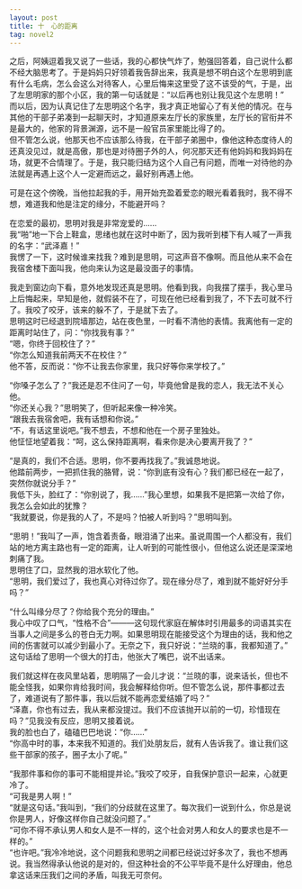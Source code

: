 ```yaml
---
layout: post
title: 十　心的距离
tag: novel2
---
```


之后，阿姨逗着我又说了一些话，我的心都快气炸了，勉强回答着，自己说什么都不经大脑思考了。于是妈妈只好领着我告辞出来，我真是想不明白这个左思明到底有什么毛病，怎么会这么对待客人，心里后悔来这里受了这不该受的气，于是，出了左思明家的那个小区，我的第一句话就是：“以后再也别让我见这个左思明！”<br />
而以后，因为认真记住了左思明这个名字，我才真正地留心了有关他的情况。在与其他的干部子弟凑到一起聊天时，才知道原来左厅长的家族里，左厅长的官衔并不是最大的，他家的背景渊源，远不是一般官员家里能比得了的。<br />
但不管怎么说，他那天也不应该那么待我，在干部子弟圈中，像他这种态度待人的还真没见过，就是高傲，那也是对待圈子外的人，何况那天还有他妈妈和我妈妈在场，就更不合情理了。于是，我只能归结为这个人自己有问题，而唯一对待他的办法就是再遇上这个人一定避而远之，最好别再遇上他。

可是在这个傍晚，当他拉起我的手，用开始充盈着爱恋的眼光看着我时，我不得不想，难道我和他是注定的缘分，不能避开吗？

在恋爱的最初，思明对我是非常宠爱的……<br />
我“啪”地一下合上鞋盒，思绪也就在这时中断了，因为我听到楼下有人喊了一声我的名字：“武泽嘉！”<br />
我愣了一下，这时候谁来找我？难到是思明，可这声音不像啊。而且他从来不会在我宿舍楼下面叫我，他向来认为这是最没面子的事情。

我走到窗边向下看，意外地发现还真是思明。他看到我，向我摆了摆手，我心里马上后悔起来，早知是他，就假装不在了，可现在他已经看到我了，不下去可就不行了。我咬了咬牙，该来的躲不了，于是就下去了。<br />
思明这时已经退到院墙那边，站在夜色里，一时看不清他的表情。我离他有一定的距离时站住了，问：“你找我有事？”<br />
“嗯，你终于回校住了？”<br />
“你怎么知道我前两天不在校住？”<br />
他不答，反而说：“你不让我去你家里，我只好等你来学校了。”

“你嗓子怎么了？”我还是忍不住问了一句，毕竟他曾是我的恋人，我无法不关心他。<br />
“你还关心我？”思明笑了，但听起来像一种冷笑。<br />
“跟我去我宿舍吧，我有话想和你说。”<br />
“不，有话这里说吧。”我不想去，不想和他在一个房子里独处。<br />
他怔怔地望着我：“呵，这么保持距离啊，看来你是决心要离开我了？”

“是真的，我们不合适。思明，你不要再找我了。”我诚恳地说。<br />
他踏前两步，一把抓住我的胳臂，说：“你到底有没有心？我们都已经在一起了，突然你就说分手？”<br />
我低下头，脸红了：“你别说了，我……”我心里想，如果我不是把第一次给了你，我怎么会如此的犹豫？<br />
“我就要说，你是我的人了，不是吗？怕被人听到吗？”思明叫到。

“思明！”我叫了一声，饱含着责备，眼泪涌了出来。虽说周围一个人都没有，我们站的地方离主路也有一定的距离，让人听到的可能性很小，但他这么说还是深深地刺痛了我。<br />
思明住了口，显然我的泪水软化了他。<br />
“思明，我们爱过了，我也真心对待过你了。现在缘分尽了，难到就不能好好分手吗？”

“什么叫缘分尽了？你给我个充分的理由。”<br />
我心中叹了口气，“性格不合”———这句现代家庭在解体时引用最多的词语其实在当事人之间是多么的苍白无力啊。如果思明现在能接受这个为理由的话，我和他之间的伤害就可以减少到最小了。无奈之下，我只好说：“兰晓的事，我都知道了。”<br />
这句话给了思明一个很大的打击，他张大了嘴巴，说不出话来。

我们就这样在夜风里站着，思明隔了一会儿才说：“兰晓的事，说来话长，但也不能全怪我，如果你肯给我时间，我会解释给你听。但不管怎么说，那件事都过去了，难道说有了那件事，我以后就不能再恋爱结婚了吗？”<br />
“泽嘉，你也有过去，我从来都没提过。我们不应该抛开以前的一切，珍惜现在吗？”见我没有反应，思明又接着说。<br />
我的脸也白了，磕磕巴巴地说：“你……”<br />
“你高中时的事，本来我不知道的。我们处朋友后，就有人告诉我了。谁让我们这些干部家的孩子，圈子太小了呢。”

“我那件事和你的事可不能相提并论。”我咬了咬牙，自我保护意识一起来，心就更冷了。<br />
“可我是男人啊！”<br />
“就是这句话。”我叫到，“我们的分歧就在这里了。每次我们一说到什么，你总是说你是男人，好像这样你自己就没问题了。”<br />
“可你不得不承认男人和女人是不一样的，这个社会对男人和女人的要求也是不一样的。”<br />
“也许吧。”我冷冷地说，这个问题我和思明之间都已经说过好多次了，我也不想再说。我当然得承认他说的是对的，但这种社会的不公平毕竟不是什么好理由，他总拿这话来压我们之间的矛盾，叫我无可奈何。
